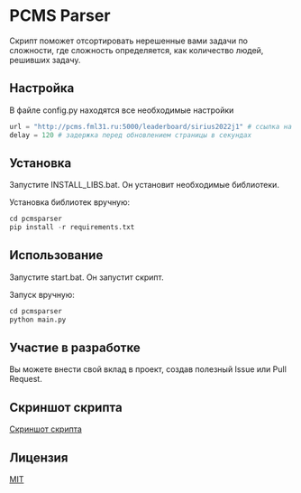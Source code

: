 # PCMS Parser

Скрипт поможет отсортировать нерешенные вами задачи по сложности, где сложность определяется, как количество людей, решивших задачу.


## Настройка

В файле config.py находятся все необходимые настройки
```python
url = "http://pcms.fml31.ru:5000/leaderboard/sirius2022j1" # ссылка на таблицу с результатами
delay = 120 # задержка перед обновлением страницы в секундах
```

## Установка

Запустите INSTALL_LIBS.bat. Он установит необходимые библиотеки.

Установка библиотек вручную:
```python
cd pcmsparser
pip install -r requirements.txt
```

## Использование

Запустите start.bat. Он запустит скрипт.

Запуск вручную:
```python
cd pcmsparser
python main.py
```



## Участие в разработке
Вы можете внести свой вклад в проект, создав полезный Issue или Pull Request.

## Скриншот скрипта
[Скриншот скрипта](https://github.com/vchpro/pcmsparser/raw/main/pcmsparser/github_demo.jpg)

## Лицензия
[MIT](https://choosealicense.com/licenses/mit/)



